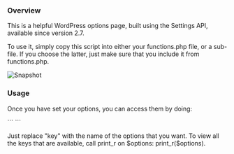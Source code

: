 <h3> Overview </h3> 
<p>
This is a helpful WordPress options page, built using the Settings API, available since version 2.7. 
</p>
<p>
To use it, simply copy this script into either your functions.php file, or a sub-file. If you choose the latter, just make sure that you include it from functions.php. 
</p>
<img src="http://content.screencast.com/users/JeffreyWay/folders/Jing/media/d4bb9b2a-528e-4c77-bad2-134735b4bbc9/00000004.png" alt="Snapshot" />

<h3> Usage </h3>
 <p>
Once you have set your options, you can access them by doing: </p>
```
<?php
$options = get_options($plugin_options);
echo $options[key]
?>
```
<p>Just replace "key" with the name of the options that you want. To view all the keys that are available, call print_r on $options: print_r($options). </p>

